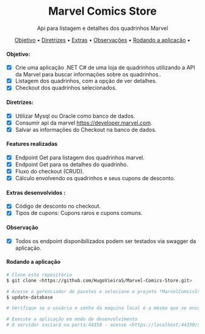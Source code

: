 <h1 align="center">Marvel Comics Store</h1>

<p align="center">Api para listagem e detalhes dos quadrinhos Marvel</p>

<p align="center">
 <a href="#objetivo">Objetivo</a> •
 <a href="#tecnologias">Diretrizes</a> • 
 <a href="#contribuicao">Extras</a> • 
 <a href="#observacoes"> Observações</a> • 
 <a href="#observacoes"> Rodando a aplicação</a> • 
</p>

#### Objetivo:

- [x] Crie uma aplicação .NET C# de uma loja de quadrinhos utilizando a API da Marvel para buscar informações sobre os quadrinhos..              
- [x] Listagem dos quadrinhos, com a opção de ver detalhes.
- [x] Checkout dos quadrinhos selecionados.

#### Diretrizes:

- [x] Utilizar Mysql ou Oracle como banco de dados.
- [x] Consumir api da marvel https://developer.marvel.com.
- [x] Salvar as informações do Checkout na banco de dados.

#### Features realizadas

- [x] Endpoint Get para listagem dos quadrinhos marvel.
- [x] Endpoint Get para os detalhes do quadrinho.
- [x] Fluxo do checkout (CRUD).
- [x] Cálculo envolvendo os quadrinhos e seus cupons de desconto.

#### Extras desenvolvidos :

- [x] Código de desconto no checkout.
- [x] Tipos de cupons: Cupons raros e cupons comuns.

#### Observação
- [x] Todos os endpoint disponibilizados podem ser testados via swagger da aplicação.

#### Rodando a aplicação

```bash
# Clone este repositório
$ git clone <https://github.com/HugoVieiraS/Marvel-Comics-Store.git>

# Acesse o gerenciador de pacotes e selecione o projeto *MarvelComicsStore.Infrastructure.Data*, e execute o seguinte comando para a criação do banco de dados
$ update-database

# Verifique se o usuário e senha da maquina local é a mesma que se encontra no arquivo appsettings.json

# Execute a aplicação em modo de desenvolvimento
# O servidor inciará na porta:44350 - acesse <https://localhost:44350/swagger>
```
